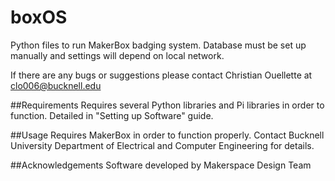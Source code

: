 boxOS
==============

Python files to run MakerBox badging system. Database must be set up manually and settings will depend on local network.

If there are any bugs or suggestions please contact Christian Ouellette at clo006@bucknell.edu

##Requirements
Requires several Python libraries and Pi libraries in order to function. Detailed in "Setting up Software" guide.

##Usage
Requires MakerBox in order to function properly. Contact Bucknell University Department of Electrical and Computer Engineering for details.

##Acknowledgements
Software developed by Makerspace Design Team
